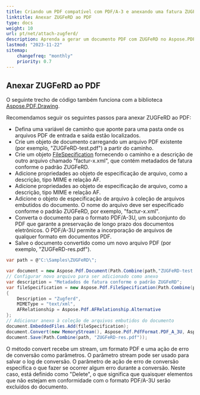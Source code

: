 ```yaml
---
title: Criando um PDF compatível com PDF/A-3 e anexando uma fatura ZUGFeRD em C#
linktitle: Anexar ZUGFeRD ao PDF
type: docs
weight: 10
url: pt/net/attach-zugferd/
description: Aprenda a gerar um documento PDF com ZUGFeRD no Aspose.PDF para .NET
lastmod: "2023-11-22"
sitemap:
    changefreq: "monthly"
    priority: 0.7
---
```


## Anexar ZUGFeRD ao PDF

O seguinte trecho de código também funciona com a biblioteca [Aspose.PDF.Drawing](/pdf/net/drawing/).

Recomendamos seguir os seguintes passos para anexar ZUGFeRD ao PDF:

* Defina uma variável de caminho que aponte para uma pasta onde os arquivos PDF de entrada e saída estão localizados.
* Crie um objeto de documento carregando um arquivo PDF existente (por exemplo, "ZUGFeRD-test.pdf") a partir do caminho.
* Crie um objeto [FileSpecification](https://reference.aspose.com/pdf/net/aspose.pdf/filespecification/) fornecendo o caminho e a descrição de outro arquivo chamado "factur-x.xml", que contém metadados de fatura conforme o padrão ZUGFeRD.
* Adicione propriedades ao objeto de especificação de arquivo, como a descrição, tipo MIME e relação AF.
* Adicione propriedades ao objeto de especificação de arquivo, como a descrição, tipo MIME e relação AF.
* Adicione o objeto de especificação de arquivo à coleção de arquivos embutidos do documento. O nome do arquivo deve ser especificado conforme o padrão ZUGFeRD, por exemplo, "factur-x.xml".
* Converta o documento para o formato PDF/A-3U, um subconjunto do PDF que garante a preservação de longo prazo dos documentos eletrônicos. O PDF/A-3U permite a incorporação de arquivos de qualquer formato em documentos PDF.
* Salve o documento convertido como um novo arquivo PDF (por exemplo, "ZUGFeRD-res.pdf").

```cs
var path = @"C:\Samples\ZUGFeRD\";

var document = new Aspose.Pdf.Document(Path.Combine(path,"ZUGFeRD-test.pdf"));
// Configurar novo arquivo para ser adicionado como anexo
var description = "Metadados de fatura conforme o padrão ZUGFeRD";
var fileSpecification = new Aspose.Pdf.FileSpecification(Path.Combine(path, "factur-x.xml"), description)
{
    Description = "Zugferd",
    MIMEType = "text/xml",
    AFRelationship = Aspose.Pdf.AFRelationship.Alternative
};
// Adicionar anexo à coleção de arquivos embutidos do documento
document.EmbeddedFiles.Add(fileSpecification);
document.Convert(new MemoryStream(), Aspose.Pdf.PdfFormat.PDF_A_3U, Aspose.Pdf.ConvertErrorAction.Delete);
document.Save(Path.Combine(path, "ZUGFeRD-res.pdf"));
```
O método convert recebe um stream, um formato PDF e uma ação de erro de conversão como parâmetros. O parâmetro stream pode ser usado para salvar o log de conversão. O parâmetro de ação de erro de conversão especifica o que fazer se ocorrer algum erro durante a conversão. Neste caso, está definido como "Delete", o que significa que quaisquer elementos que não estejam em conformidade com o formato PDF/A-3U serão excluídos do documento.
